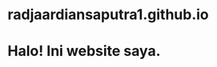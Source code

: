 # radjaardiansaputra1.github.io
<!DOCTYPE html>
<html lang="id">
<head>
    <meta charset="UTF-8">
    <meta name="viewport" content="width=device-width, initial-scale=1.0">
    <title>Website Kosong</title>
</head>
<body>
    <h1>Halo! Ini website saya.</h1>
</body>
</html>
